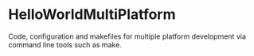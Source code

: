 # HelloWorldMultiPlatform

Code, configuration and makefiles for multiple platform development via command line tools such as make.
